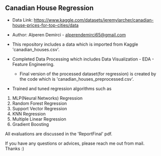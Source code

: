 ## Canadian House Regression 
* Data Link: https://www.kaggle.com/datasets/jeremylarcher/canadian-house-prices-for-top-cities/data
* Author: Alperen Demirci - alperendemirci65@gmail.com

  
* This repository includes a data which is imported from Kaggle 'canadian_houses.csv'.
* Completed Data Processing which includes Data Visualization - EDA - Feature Engineering.
  * Final version of the processed dataset(for regression) is created by the code which is 'canadian_houses_preprocessed.csv'.
* Trained and tuned regression algorithms such as
1. MLP(Neural Networks) Regression
2. Random Forest Regression
3. Support Vector Regression
4. KNN Regression
5. Multiple Linear Regression
6. Gradient Boosting

All evaluations are discussed in the 'ReportFinal' pdf.

If you have any questions or advices, please reach me out from mail. Thanks :)
